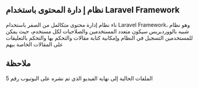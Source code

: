 ## نظام إ دارة المحتوى باستخدام Laravel Framework

ناء نظام إدارة محتوى متكالمل من الصفر باستخدام Laravel Framework، وهو نظام شبيه بالووردبريس سيكون متعدد المستخدمين والصلاحيات لكل مستخدم، حيث يمكن للمستخدمين التسجيل في النظام وإمكانية كتابة مقالات والتحكم بها والتحكم بالتعليقات على المقالات الخاصة ببهم

## ملاحظة 
الملفات الحالية إلى نهاية الفيديو الذي تم نشره على اليوتيوب رقم 5
